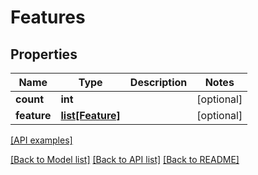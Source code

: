 # Features

## Properties
Name | Type | Description | Notes
------------ | ------------- | ------------- | -------------
**count** | **int** |  | [optional] 
**feature** | [**list[Feature]**](Feature.md) |  | [optional] 

[[API examples]](http://devopshq.github.io/teamcity/teamcity_models/Features.html)

[[Back to Model list]](../README.md#documentation-for-models) [[Back to API list]](../README.md#documentation-for-api-endpoints) [[Back to README]](../README.md)


